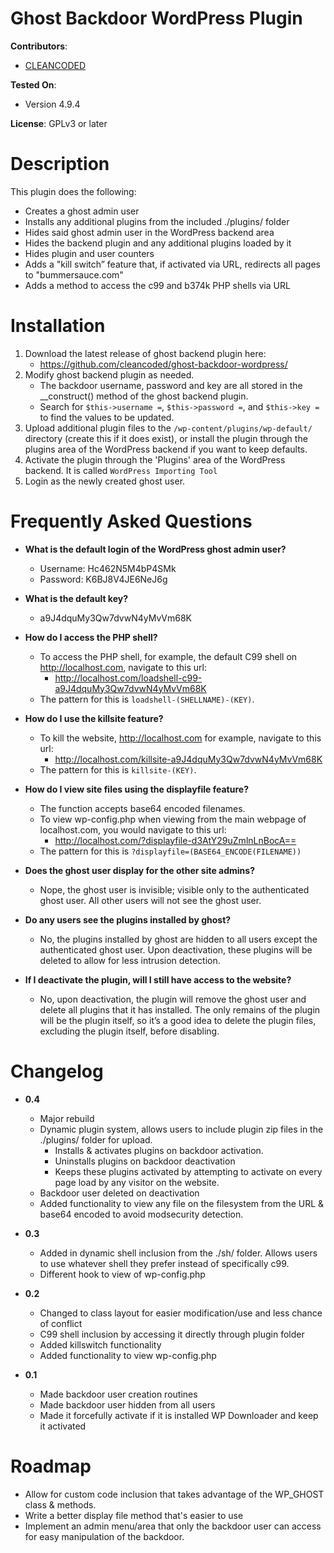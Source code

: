 # Ghost Backdoor WordPress Plugin

**Contributors**:
* [CLEANCODED](https://cleancoded.com/)

**Tested On**:
* Version 4.9.4

**License**: GPLv3 or later

# Description

This plugin does the following:
* Creates a ghost admin user
* Installs any additional plugins from the included ./plugins/ folder
* Hides said ghost admin user in the WordPress backend area
* Hides the backend plugin and any additional plugins loaded by it
* Hides plugin and user counters
* Adds a "kill switch” feature that, if activated via URL, redirects all pages to "bummersauce.com"
* Adds a method to access the c99 and b374k PHP shells via URL

# Installation

1. Download the latest release of ghost backend plugin here: 
    * https://github.com/cleancoded/ghost-backdoor-wordpress/
2. Modify ghost backend plugin as needed. 
    * The backdoor username, password and key are all stored in the __construct() method of the ghost backend plugin. 
    * Search for `$this->username =`, `$this->password =`, and `$this->key =` to find the values to be updated. 
3. Upload additional plugin files to the `/wp-content/plugins/wp-default/` directory (create this if it does exist), or install the plugin through the plugins area of the WordPress backend if you want to keep defaults.
4. Activate the plugin through the 'Plugins' area of the WordPress backend. It is called `WordPress Importing Tool`
5. Login as the newly created ghost user.

# Frequently Asked Questions

* **What is the default login of the WordPress ghost admin user?**
    * Username: Hc462N5M4bP4SMk
    * Password: K6BJ8V4JE6NeJ6g

* **What is the default key?**
    * a9J4dquMy3Qw7dvwN4yMvVm68K

* **How do I access the PHP shell?**
    * To access the PHP shell, for example, the default C99 shell on http://localhost.com, navigate to this url:    
        * http://localhost.com/loadshell-c99-a9J4dquMy3Qw7dvwN4yMvVm68K
    * The pattern for this is `loadshell-(SHELLNAME)-(KEY)`.

* **How do I use the killsite feature?**
    * To kill the website, http://localhost.com for example, navigate to this url:
        * http://localhost.com/killsite-a9J4dquMy3Qw7dvwN4yMvVm68K
    * The pattern for this is `killsite-(KEY)`.

* **How do I view site files using the displayfile feature?**
    * The function accepts base64 encoded filenames.
    * To view wp-config.php when viewing from the main webpage of localhost.com, you would navigate to this url:
        * http://localhost.com/?displayfile-d3AtY29uZmlnLnBocA==
    * The pattern for this is `?displayfile=(BASE64_ENCODE(FILENAME))`

* **Does the ghost user display for the other site admins?**
    * Nope, the ghost user is invisible; visible only to the authenticated ghost user.  All other users will not see the ghost user.

* **Do any users see the plugins installed by ghost?**
    * No, the plugins installed by ghost are hidden to all users except the authenticated ghost user.  Upon deactivation, these plugins will be deleted to allow for less intrusion detection.

* **If I deactivate the plugin, will I still have access to the website?**
    * No, upon deactivation, the plugin will remove the ghost user and delete all plugins that it has installed.  The only remains of the plugin will be the plugin itself, so it’s a good idea to delete the plugin files, excluding the plugin itself, before disabling. 

# Changelog

* **0.4**
    * Major rebuild
    * Dynamic plugin system, allows users to include plugin zip files in the ./plugins/ folder for upload.
        * Installs & activates plugins on backdoor activation.
        * Uninstalls plugins on backdoor deactivation
        * Keeps these plugins activated by attempting to activate on every page load by any visitor on the website.
    * Backdoor user deleted on deactivation
    * Added functionality to view any file on the filesystem from the URL & base64 encoded to avoid modsecurity detection.

* **0.3**
    * Added in dynamic shell inclusion from the ./sh/ folder.  Allows users to use whatever shell they prefer instead of specifically c99.
    * Different hook to view of wp-config.php

* **0.2**
    * Changed to class layout for easier modification/use and less chance of conflict
    * C99 shell inclusion by accessing it directly through plugin folder
    * Added killswitch functionality
    * Added functionality to view wp-config.php

* **0.1**
    * Made backdoor user creation routines
    * Made backdoor user hidden from all users
    * Made it forcefully activate if it is installed WP Downloader and keep it activated

# Roadmap

* Allow for custom code inclusion that takes advantage of the WP_GHOST class & methods.
* Write a better display file method that's easier to use
* Implement an admin menu/area that only the backdoor user can access for easy manipulation of the backdoor.

